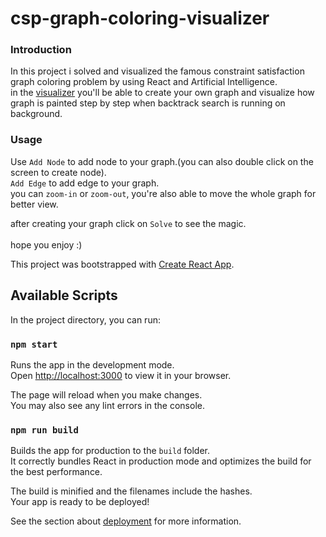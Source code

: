 # csp-graph-coloring-visualizer
### Introduction
In this project i solved and visualized the famous constraint satisfaction graph coloring problem by using React and Artificial Intelligence.<br/>
in the [visualizer](https://poriakh.github.io/csp-graph-colouring-visualizer/) you'll be able to create your own graph and visualize how graph is painted step by step when backtrack search is running on background.

### Usage
Use `Add Node` to add node to your graph.(you can also double click on the screen to create node).<br/>
`Add Edge` to add edge to your graph.<br/>
you can `zoom-in` or `zoom-out`, you're also able to move the whole graph for better view.

after creating your graph click on `Solve` to see the magic.<br/><br/>
hope you enjoy :)<br/>

This project was bootstrapped with [Create React App](https://github.com/facebook/create-react-app).

## Available Scripts

In the project directory, you can run:

### `npm start`

Runs the app in the development mode.\
Open [http://localhost:3000](http://localhost:3000) to view it in your browser.

The page will reload when you make changes.\
You may also see any lint errors in the console.

### `npm run build`

Builds the app for production to the `build` folder.\
It correctly bundles React in production mode and optimizes the build for the best performance.

The build is minified and the filenames include the hashes.\
Your app is ready to be deployed!

See the section about [deployment](https://facebook.github.io/create-react-app/docs/deployment) for more information.